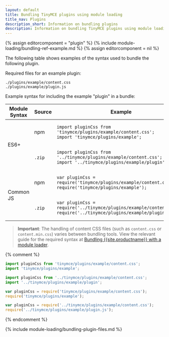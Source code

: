 ```yaml
---
layout: default
title: Bundling TinyMCE plugins using module loading
title_nav: Plugins
description_short: Information on bundling plugins
description: Information on bundling TinyMCE plugins using module loading
---
```

{% assign editorcomponent = "plugin" %}
{% include module-loading/bundling-ref-example.md %}
{% assign editorcomponent = nil %}

The following table shows examples of the syntax used to bundle the following plugin.

Required files for an example plugin:

```
./plugins/example/content.css
./plugins/example/plugin.js
```

Example syntax for including the example "plugin" in a bundle:

<table>
<thead>
<tr>
<th>Module Syntax</th>
<th>Source</th>
<th>Example</th>
</tr>
</thead>
<tbody>
<tr>
<td rowspan="2">ES6+</td>
<td>npm</td>
<td>
<div class="language-js highlighter-rouge"><div class="highlight"><pre class="prettyprint prettyprinted" style=""><code><span class="k"><span class="kwd">import</span></span><span class="pln"> </span><span class="nx"><span class="pln">pluginCss</span></span><span class="pln"> </span><span class="k"><span class="kwd">from</span></span><span class="pln"> </span><span class="s1"><span class="str">'tinymce/plugins/example/content.css'</span></span><span class="p"><span class="pun">;</span></span><span class="pln">
</span><span class="k"><span class="kwd">import</span></span><span class="pln"> </span><span class="s1"><span class="str">'tinymce/plugins/example'</span></span><span class="p"><span class="pun">;</span></span>
</code></pre></div></div>
</td>
</tr>
<tr>
<td><code>.zip</code>&nbsp;</td>
<td>
<div class="language-js highlighter-rouge"><div class="highlight"><pre class="prettyprint prettyprinted" style=""><code><span class="k"><span class="kwd">import</span></span><span class="pln"> </span><span class="nx"><span class="pln">pluginCss</span></span><span class="pln"> </span><span class="k"><span class="kwd">from</span></span><span class="pln"> </span><span class="s1"><span class="str">'../tinymce/plugins/example/content.css'</span></span><span class="p"><span class="pun">;</span></span><span class="pln">
</span><span class="k"><span class="kwd">import</span></span><span class="pln"> </span><span class="s1"><span class="str">'../tinymce/plugins/example/plugin'</span></span><span class="p"><span class="pun">;</span></span>
</code></pre></div></div>
</td>
</tr>
<tr>
<td rowspan="2">Common JS</td>
<td>npm</td>
<td>
<div class="language-js highlighter-rouge"><div class="highlight"><pre class="prettyprint prettyprinted" style=""><code><span class="kd"><span class="kwd">var</span></span><span class="pln"> </span><span class="nx"><span class="pln">pluginCss</span></span><span class="pln"> </span><span class="o"><span class="pun">=</span></span><span class="pln"> </span><span class="nx"><span class="kwd">require</span></span><span class="p"><span class="pun">(</span></span><span class="s1"><span class="str">'tinymce/plugins/example/content.css'</span></span><span class="p"><span class="pun">);</span></span><span class="pln">
</span><span class="nx"><span class="kwd">require</span></span><span class="p"><span class="pun">(</span></span><span class="s1"><span class="str">'tinymce/plugins/example'</span></span><span class="p"><span class="pun">);</span></span>
</code></pre></div></div>
</td>
</tr>
<tr>
<td><code>.zip</code>&nbsp;</td>
<td>
<div class="language-js highlighter-rouge"><div class="highlight"><pre class="prettyprint prettyprinted" style=""><code><span class="kd"><span class="kwd">var</span></span><span class="pln"> </span><span class="nx"><span class="pln">pluginCss</span></span><span class="pln"> </span><span class="o"><span class="pun">=</span></span><span class="pln"> </span><span class="nx"><span class="kwd">require</span></span><span class="p"><span class="pun">(</span></span><span class="s1"><span class="str">'../tinymce/plugins/example/content.css'</span></span><span class="p"><span class="pun">);</span></span><span class="pln">
</span><span class="nx"><span class="kwd">require</span></span><span class="p"><span class="pun">(</span></span><span class="s1"><span class="str">'../tinymce/plugins/example/plugin.js'</span></span><span class="p"><span class="pun">);</span></span>
</code></pre></div></div>
</td>
</tr>
</tbody>
</table>

> **Important**: The handling of content CSS files (such as `content.css` or `content.min.css`) varies between bundling tools. View the relevant guide for the required syntax at [Bundling {{site.productname}} with a module loader]({{site.baseurl}}/how-to-guides/usage-with-module-loaders/).

{% comment %}
```js
import pluginCss from 'tinymce/plugins/example/content.css';
import 'tinymce/plugins/example';
```
```js
import pluginCss from '../tinymce/plugins/example/content.css';
import '../tinymce/plugins/example/plugin';
```
```js
var pluginCss = require('tinymce/plugins/example/content.css');
require('tinymce/plugins/example');
```
```js
var pluginCss = require('../tinymce/plugins/example/content.css');
require('../tinymce/plugins/example/plugin.js');
```
{% endcomment %}

{% include module-loading/bundling-plugin-files.md %}